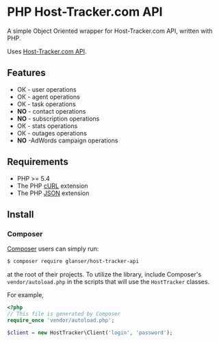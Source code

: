 # PHP Host-Tracker.com API

A simple Object Oriented wrapper for Host-Tracker.com API, written with PHP.

Uses [Host-Tracker.com API](https://www.host-tracker.com/blog/api).

## Features

* ОК - user operations
* ОК - agent operations
* ОК - task operations
* **NO** - contact operations
* **NO** - subscription operations
* ОК - stats operations
* ОК - outages operations
* **NO** -AdWords campaign operations

## Requirements

* PHP >= 5.4
* The PHP [cURL](http://php.net/manual/en/book.curl.php) extension
* The PHP [JSON](http://php.net/manual/en/book.json.php) extension

## Install

### Composer

[Composer](http://getcomposer.org/download/) users can simply run:

```bash
$ composer require glanser/host-tracker-api
```

at the root of their projects. To utilize the library, include
Composer's `vendor/autoload.php` in the scripts that will use the
`HostTracker` classes.

For example,

```php
<?php
// This file is generated by Composer
require_once 'vendor/autoload.php';

$client = new HostTracker\Client('login', 'password');
```


